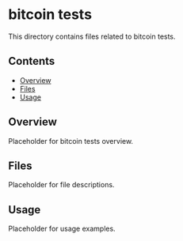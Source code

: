 # bitcoin tests

This directory contains files related to bitcoin tests.

## Contents

- [Overview](#overview)
- [Files](#files)
- [Usage](#usage)

## Overview

Placeholder for bitcoin tests overview.

## Files

Placeholder for file descriptions.

## Usage

Placeholder for usage examples.
